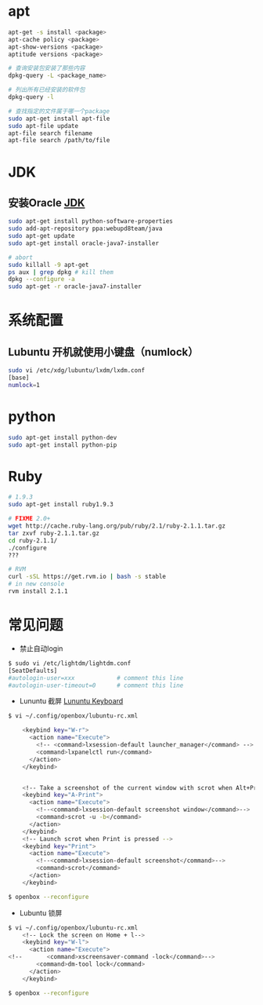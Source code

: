 
# apt


```sh
apt-get -s install <package>
apt-cache policy <package>
apt-show-versions <package>
aptitude versions <package>

# 查询安装包安装了那些内容
dpkg-query -L <package_name>

# 列出所有已经安装的软件包
dpkg-query -l 

# 查找指定的文件属于哪一个package
sudo apt-get install apt-file
sudo apt-file update
apt-file search filename
apt-file search /path/to/file

```






# JDK
## 安装Oracle [JDK](http://askubuntu.com/questions/56104/how-can-i-install-sun-oracles-proprietary-java-6-7-jre-or-jdk)
```sh
sudo apt-get install python-software-properties
sudo add-apt-repository ppa:webupd8team/java
sudo apt-get update
sudo apt-get install oracle-java7-installer

# abort
sudo killall -9 apt-get
ps aux | grep dpkg # kill them
dpkg --configure -a
sudo apt-get -r oracle-java7-installer

```

# 系统配置
## Lubuntu 开机就使用小键盘（numlock）
```sh
sudo vi /etc/xdg/lubuntu/lxdm/lxdm.conf
[base]
numlock=1
```

# python

```sh
sudo apt-get install python-dev
sudo apt-get install python-pip
```

# Ruby

```sh
# 1.9.3
sudo apt-get install ruby1.9.3

# FIXME 2.0+
wget http://cache.ruby-lang.org/pub/ruby/2.1/ruby-2.1.1.tar.gz
tar zxvf ruby-2.1.1.tar.gz
cd ruby-2.1.1/
./configure
???

# RVM
curl -sSL https://get.rvm.io | bash -s stable
# in new console
rvm install 2.1.1

```

# 常见问题
* 禁止自动login

```sh
$ sudo vi /etc/lightdm/lightdm.conf
[SeatDefaults]
#autologin-user=xxx            # comment this line
#autologin-user-timeout=0      # comment this line
```

* Lununtu 截屏
[Lununtu Keyboard](https://help.ubuntu.com/community/Lubuntu/Keyboard)

```sh
$ vi ~/.config/openbox/lubuntu-rc.xml

    <keybind key="W-r">                
      <action name="Execute">
        <!-- <command>lxsession-default launcher_manager</command> -->
        <command>lxpanelctl run</command>
      </action>
    </keybind>


    <!-- Take a screenshot of the current window with scrot when Alt+Print are pressed -->
    <keybind key="A-Print">
      <action name="Execute">
        <!--<command>lxsession-default screenshot window</command>-->
        <command>scrot -u -b</command>
      </action>
    </keybind>
    <!-- Launch scrot when Print is pressed -->
    <keybind key="Print">
      <action name="Execute">
        <!--<command>lxsession-default screenshot</command>-->
        <command>scrot</command>
      </action>
    </keybind>

$ openbox --reconfigure
```

* Lubuntu 锁屏

```sh
$ vi ~/.config/openbox/lubuntu-rc.xml
    <!-- Lock the screen on Home + l-->
    <keybind key="W-l">
      <action name="Execute">
<!--       <command>xscreensaver-command -lock</command>--> 
        <command>dm-tool lock</command>
      </action>
    </keybind>

$ openbox --reconfigure

```

